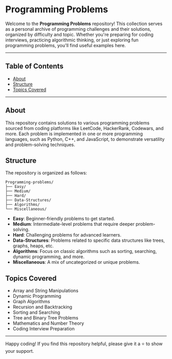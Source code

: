 # Programming Problems

Welcome to the **Programming Problems** repository! This collection serves as a personal archive of programming challenges and their solutions, organized by difficulty and topic. Whether you're preparing for coding interviews, practicing algorithmic thinking, or just exploring fun programming problems, you'll find useful examples here.

---

## Table of Contents

- [About](#about)
- [Structure](#structure)
- [Topics Covered](#topics-covered)
  
---

## About

This repository contains solutions to various programming problems sourced from coding platforms like LeetCode, HackerRank, Codewars, and more. Each problem is implemented in one or more programming languages, such as Python, C++, and JavaScript, to demonstrate versatility and problem-solving techniques.

## Structure

The repository is organized as follows:

```
Programming-problems/
├── Easy/
├── Medium/
├── Hard/
├── Data-Structures/
├── Algorithms/
└── Miscellaneous/
```

- **Easy**: Beginner-friendly problems to get started.
- **Medium**: Intermediate-level problems that require deeper problem-solving.
- **Hard**: Challenging problems for advanced learners.
- **Data-Structures**: Problems related to specific data structures like trees, graphs, heaps, etc.
- **Algorithms**: Focus on classic algorithms such as sorting, searching, dynamic programming, and more.
- **Miscellaneous**: A mix of uncategorized or unique problems.


## Topics Covered

- Array and String Manipulations
- Dynamic Programming
- Graph Algorithms
- Recursion and Backtracking
- Sorting and Searching
- Tree and Binary Tree Problems
- Mathematics and Number Theory
- Coding Interview Preparation


---

Happy coding! If you find this repository helpful, please give it a ⭐ to show your support.
